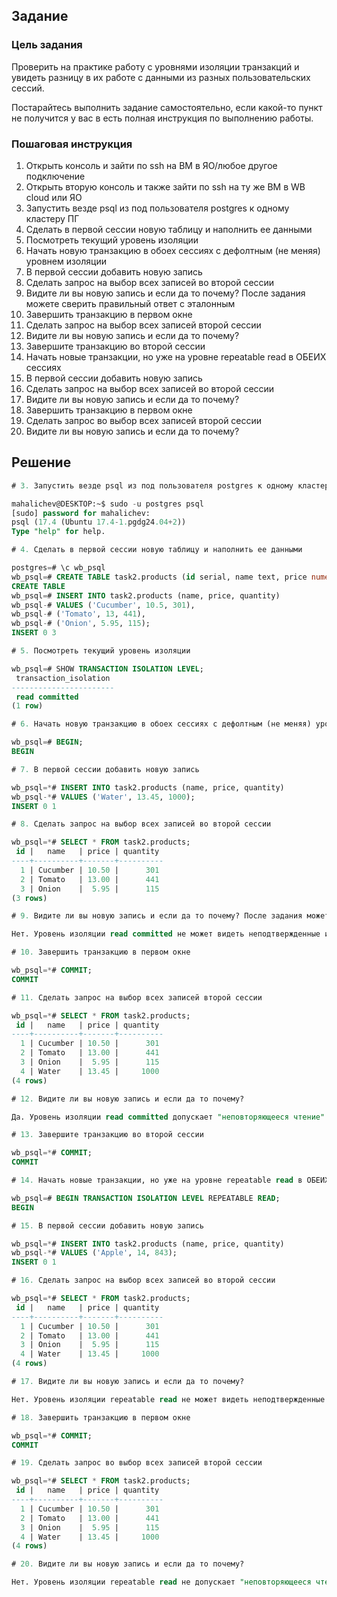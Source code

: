 ## Задание

### Цель задания

Проверить на практике работу с уровнями изоляции транзакций и увидеть разницу в их работе с данными из разных пользовательских сессий.

Постарайтесь выполнить задание самостоятельно, если какой-то пункт не получится у вас в есть полная инструкция по выполнению работы.

### Пошаговая инструкция

1. Открыть консоль и зайти по ssh на ВМ в ЯО/любое другое подключение
2. Открыть вторую консоль и также зайти по ssh на ту же ВМ в WB cloud или ЯО
3. Запустить везде psql из под пользователя postgres к одному кластеру ПГ
4. Сделать в первой сессии новую таблицу и наполнить ее данными
5. Посмотреть текущий уровень изоляции
6. Начать новую транзакцию в обоех сессиях с дефолтным (не меняя) уровнем изоляции
7. В первой сессии добавить новую запись
8. Сделать запрос на выбор всех записей во второй сессии
9. Видите ли вы новую запись и если да то почему? После задания можете сверить правильный ответ с эталонным
10. Завершить транзакцию в первом окне
11. Сделать запрос на выбор всех записей второй сессии
12. Видите ли вы новую запись и если да то почему?
13. Завершите транзакцию во второй сессии
14. Начать новые транзакции, но уже на уровне repeatable read в ОБЕИХ сессиях
15. В первой сессии добавить новую запись
16. Сделать запрос на выбор всех записей во второй сессии
17. Видите ли вы новую запись и если да то почему?
18. Завершить транзакцию в первом окне
19. Сделать запрос во выбор всех записей второй сессии
20. Видите ли вы новую запись и если да то почему?

## Решение

``` sql
# 3. Запустить везде psql из под пользователя postgres к одному кластеру ПГ

mahalichev@DESKTOP:~$ sudo -u postgres psql
[sudo] password for mahalichev:
psql (17.4 (Ubuntu 17.4-1.pgdg24.04+2))
Type "help" for help.

# 4. Сделать в первой сессии новую таблицу и наполнить ее данными

postgres=# \c wb_psql
wb_psql=# CREATE TABLE task2.products (id serial, name text, price numeric(8, 2), quantity int2);
CREATE TABLE
wb_psql=# INSERT INTO task2.products (name, price, quantity)
wb_psql-# VALUES ('Cucumber', 10.5, 301),
wb_psql-# ('Tomato', 13, 441),
wb_psql-# ('Onion', 5.95, 115);
INSERT 0 3

# 5. Посмотреть текущий уровень изоляции

wb_psql=# SHOW TRANSACTION ISOLATION LEVEL;
 transaction_isolation
-----------------------
 read committed
(1 row)

# 6. Начать новую транзакцию в обоех сессиях с дефолтным (не меняя) уровнем изоляции

wb_psql=# BEGIN;
BEGIN

# 7. В первой сессии добавить новую запись

wb_psql=*# INSERT INTO task2.products (name, price, quantity)
wb_psql-*# VALUES ('Water', 13.45, 1000);
INSERT 0 1

# 8. Сделать запрос на выбор всех записей во второй сессии

wb_psql=*# SELECT * FROM task2.products;
 id |   name   | price | quantity
----+----------+-------+----------
  1 | Cucumber | 10.50 |      301
  2 | Tomato   | 13.00 |      441
  3 | Onion    |  5.95 |      115
(3 rows)

# 9. Видите ли вы новую запись и если да то почему? После задания можете сверить правильный ответ с эталонным

Нет. Уровень изоляции read committed не может видеть неподтвержденные изменения в других транзакциях (предотвращает "грязное чтение").

# 10. Завершить транзакцию в первом окне

wb_psql=*# COMMIT;
COMMIT

# 11. Сделать запрос на выбор всех записей второй сессии

wb_psql=*# SELECT * FROM task2.products;
 id |   name   | price | quantity
----+----------+-------+----------
  1 | Cucumber | 10.50 |      301
  2 | Tomato   | 13.00 |      441
  3 | Onion    |  5.95 |      115
  4 | Water    | 13.45 |     1000
(4 rows)

# 12. Видите ли вы новую запись и если да то почему?

Да. Уровень изоляции read committed допускает "неповторяющееся чтение" - чтение зафиксированных изменений от других транзакций.

# 13. Завершите транзакцию во второй сессии

wb_psql=*# COMMIT;
COMMIT

# 14. Начать новые транзакции, но уже на уровне repeatable read в ОБЕИХ сессиях

wb_psql=# BEGIN TRANSACTION ISOLATION LEVEL REPEATABLE READ;
BEGIN

# 15. В первой сессии добавить новую запись

wb_psql=*# INSERT INTO task2.products (name, price, quantity)
wb_psql-*# VALUES ('Apple', 14, 843);
INSERT 0 1

# 16. Сделать запрос на выбор всех записей во второй сессии

wb_psql=*# SELECT * FROM task2.products;
 id |   name   | price | quantity
----+----------+-------+----------
  1 | Cucumber | 10.50 |      301
  2 | Tomato   | 13.00 |      441
  3 | Onion    |  5.95 |      115
  4 | Water    | 13.45 |     1000
(4 rows)

# 17. Видите ли вы новую запись и если да то почему?

Нет. Уровень изоляции repeatable read не может видеть неподтвержденные изменения в других транзакциях (предотвращает "грязное чтение").

# 18. Завершить транзакцию в первом окне

wb_psql=*# COMMIT;
COMMIT

# 19. Сделать запрос во выбор всех записей второй сессии

wb_psql=*# SELECT * FROM task2.products;
 id |   name   | price | quantity
----+----------+-------+----------
  1 | Cucumber | 10.50 |      301
  2 | Tomato   | 13.00 |      441
  3 | Onion    |  5.95 |      115
  4 | Water    | 13.45 |     1000
(4 rows)

# 20. Видите ли вы новую запись и если да то почему?

Нет. Уровень изоляции repeatable read не допускает "неповторяющееся чтение" - чтение зафиксированных изменений от других транзакций.

```

